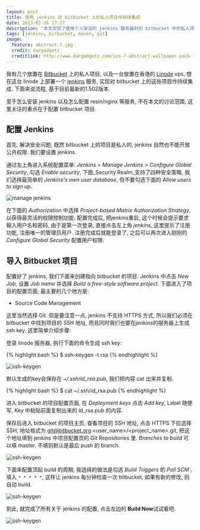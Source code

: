 ```yaml
---
layout: post
title: 使用 jenkins 对 bitbucket 上的私人项目作持续集成
date: 2013-02-26 17:27
description: "本文实现了使用个人架设的 jenkins 服务器对的 bitbucket 中的私人项目作持续集成, 项目使用 git 作版本控制, maven 作构建管理"
tags: [jenkins, bitbucket, maven, git]
image:
  feature: abstract-7.jpg
  credit: dargadgetz
  creditlink: http://www.dargadgetz.com/ios-7-abstract-wallpaper-pack-for-iphone-5-and-ipod-touch-retina/
---
```

我有几个放置在 [Bitbucket](https://bitbucket.org/) 上的私人项目, 以及一台放置在香港的 [Linode](http://www.linode.com/) vps, 想在这台 linode 上部署一个 [jenkins](http://jenkins-ci.org/) 服务, 实现对 bitbucket 上的这些项目作持续集成. 下面来说流程, 基于目前最新的1.502版本.

至于怎么安装 jenkins 以及怎么配置 resin/nginx 等服务, 不在本文的讨论范围, 这里关注的重点在于配置 bitbucket 项目.

## 配置 Jenkins

首先, 解决安全问题, 既然 bitbucket 上的项目是私人的, jenkins 自然也不能开放公共权限. 我们要设置 jenkins.

通过左上角进入系统配置菜单: _Jenkins_ > _Manage Jenkins_ > _Configure Global Security_, 勾选 _Enable security_, 下面_Security Realm_支持了四种安全策略, 我们选择最简单的 _Jenkins's own user database_, 但不要勾选下面的 _Allow users to sign up_.

![manage jenkins](/assets/post/2013/02/manage_jenkins.png)

在下面的 _Authorization_ 中选择 _Project-based Matrix Authorization Strategy_, 以获得最灵活的权限控制功能. 配置完成后, 把jenkins重启, 这个时候会提示要求输入用户名和密码, 由于是第一次登录, 直接点击左上角 _jenkins_, 这里提示了注册功能, 注册唯一的管理员用户. 注册完成后就能登录了, 之后可以再次进入刚刚的 _Configure Global Security_ 配置用户权限.

## 导入 Bitbucket 项目

配置好了 jenkins, 我们下面来创建指向 bitbucket 的项目. Jenkins 中点击 _New Job_, 设置 _Job name_ 并选择 _Build a free-style software project_. 下面进入了项目的配置页面, 最主要的几个地方是:

* Source Code Management

这里当然选择 Git. 但是要注意一点, jenkins 不支持 HTTPS 方式, 所以我们必须在 bitbucket 中找到项目的 SSH 地址, 而且同时我们也要在jenkins的服务器上生成 ssh key. 这里简单介绍步骤:

登录 linode 服务器, 执行下面的命令生成 ssh key:

{% highlight bash %}
$ ssh-keygen -t rsa
{% endhighlight %}

![ssh-keygen](/assets/post/2013/02/ssh_keygen.png)

默认生成的key会保存在 _~/.ssh/id_rsa.pub_, 我们把内容 cat 出来并复制.

{% highlight bash %}
$ cat ~/.ssh/id_rsa.pub
{% endhighlight %}

进入 bitbucket 的项目配置页面, 在 _Deployment keys_ 点击 _Add key_, Label 随便写, Key 中粘贴前面复制出来的 id_rsa.pub 的内容.

保存后进入 bitbucket 的项目主页, 查看项目的 SSH 地址, 点击 HTTPS 下拉选择 SSH, 地址格式为 git@bitbucket.org:<user_name>/<project_name>.git, 把这个地址填到 jenkins 中项目配置页的 Git Repositories 里. _Branches to build_ 可以填 master, 不填则默认是最后 push 的 branch.

![ssh-keygen](/assets/post/2013/02/bitbucket_ssh.png)

下面来配置顶起 build 的周期, 我选择的做法是勾选 _Build Triggers_ 的 _Poll SCM_ , 填入 `* * * * *`, 这样让 jenkins 每分钟检查一次 bitbucket, 如果有新的修改, 则自动 build.

![ssh-keygen](/assets/post/2013/02/jenkins_poll_scm.png)

到此, 就完成了所有关于 jenkins 的配置, 点击左边的 **Build Now**试试看吧.

![ssh-keygen](/assets/post/2013/02/jenkins_build_now.png)
